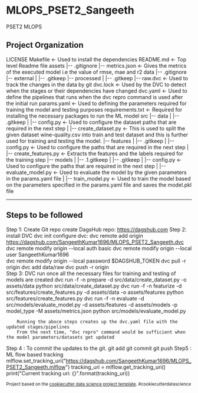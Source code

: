 MLOPS_PSET2_Sangeeth
==============================

PSET2 MLOPS

Project Organization
------------

LICENSE
Makefile             <- Used to install the dependencies
README.md            <- Top level Readme file
assets
   |-- .gitignore
   |-- metrics.json  <-  Gives the metrics of the executed model i.e the value of rmse, mae and r2
data
   |-- .gitignore
   |-- external
   |   |-- .gitkeep
   |-- processed
   |   |-- .gitkeep
   |-- raw.dvc        <- Used to track the changes in the data by git
dvc.lock              <- Used by the DVC to detect when the stages or their dependencies have changed
dvc.yaml              <- Used to define the pipelines that runs when the dvc repro command is used after the initial run
params.yaml           <- Used to defining the parameters required for training the model and testing purposes
requirements.txt      <- Required for installing the necessary packages to run the ML model
src
   |-- data
   |   |-- .gitkeep
   |   |-- config.py  <- Used to configure the dataset paths that are required in the next step
   |   |-- create_dataset.py <- This is used to split the given dataset wine-quality.csv into train and test dataset and this is further used for training and testing the model.
   |-- features
   |   |-- .gitkeep
   |   |-- config.py  <- Used to configure the paths that are required in the next step
   |   |-- create_features.py <- Extracts the features and the labels required for the training step
   |-- models
   |   |-- .1.gitkeep
   |   |-- .gitkeep
   |   |-- config.py   <- Used to configure the paths that are required in the next step 
   |   |-- evaluate_model.py <- Used to evaluate the model by the given parameters in the params.yaml file
   |   |-- train_model.py   <- Used to train the model based on the parameters specified in the params.yaml file and saves the model.pkl file

--------

Steps to be followed
---------------------

Step 1: Create Git repo create DagsHub repo: https://dagshub.com
Step 2: install DVC dvc init configure dvc: 
        dvc remote add origin https://dagshub.com/SangeethKumar1696/MLOPS_PSET2_Sangeeth.dvc 
        dvc remote modify origin --local auth basic 
        dvc remote modify origin --local user SangeethKumar1696  
        dvc remote modify origin --local password $DAGSHUB_TOKEN
        dvc pull -r origin
        dvc add data/raw
        dvc push -r origin    
Step 3: DVC run once all the necessary files for training and testing of models are created
        dvc run -f -n prepare -d src/data/create_dataset.py -o assets/data python src/data/create_dataset.py
        dvc run -f -n featurize -d src/features/create_features.py -d assets/data -o assets/features python src/features/create_features.py
        dvc run -f -n evaluate -d src/models/evaluate_model.py -d assets/features -d assets/models -p model_type -M assets/metrics.json python src/models/evaluate_model.py
        
        Running the aboce steps creates up the dvc.yaml file with the updated stages/pipelines
        From the next time, "dvc repro" command would be sufficient when the model parameters/datasets get updated
Step 4 : To commit the updates to the git.
        git add
        git commit
        git push
Step5   : ML flow based tracking
        mlflow.set_tracking_uri("https://dagshub.com/SangeethKumar1696/MLOPS_PSET2_Sangeeth.mlflow") tracking_uri = mlflow.get_tracking_uri() print("Current tracking uri: {}".format(tracking_uri))




<p><small>Project based on the <a target="_blank" href="https<-//drivendata.github.io/cookiecutter-data-science/">cookiecutter data science project template</a>. #cookiecutterdatascience</small></p>
